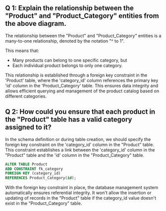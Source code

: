 ## Q 1: Explain the relationship between the "Product" and "Product_Category" entities from the above diagram.

The relationship between the "Product" and "Product_Category" entities is a many-to-one relationship, denoted by the notation "^ to 1".

This means that:
- Many products can belong to one specific category, but
- Each individual product belongs to only one category.

This relationship is established through a foreign key constraint in the 'Product' table, where the 'category_id' column references the primary key 'id' column in the 'Product_Category' table. This ensures data integrity and allows efficient querying and management of the product catalog based on different categories.

## Q 2: How could you ensure that each product in the "Product" table has a valid category assigned to it?

In the schema definition or during table creation, we should specify the foreign key constraint on the 'category_id' column in the "Product" table. This constraint establishes a link between the 'category_id' column in the "Product" table and the 'id' column in the "Product_Category" table.

```sql
ALTER TABLE Product
ADD CONSTRAINT fk_category
FOREIGN KEY (category_id)
REFERENCES Product_Category(id);
```
With the foreign key constraint in place, the database management system automatically ensures referential integrity. It won't allow the insertion or updating of records in the "Product" table if the category_id value doesn't exist in the "Product_Category" table.